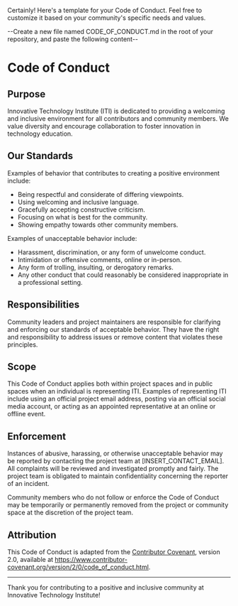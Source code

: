 Certainly! Here's a template for your Code of Conduct. Feel free to customize it based on your community's specific needs and values.

--Create a new file named CODE_OF_CONDUCT.md in the root of your repository, and paste the following content--

# Code of Conduct

## Purpose

Innovative Technology Institute (ITI) is dedicated to providing a welcoming and inclusive environment for all contributors and community members. We value diversity and encourage collaboration to foster innovation in technology education.

## Our Standards

Examples of behavior that contributes to creating a positive environment include:

- Being respectful and considerate of differing viewpoints.
- Using welcoming and inclusive language.
- Gracefully accepting constructive criticism.
- Focusing on what is best for the community.
- Showing empathy towards other community members.

Examples of unacceptable behavior include:

- Harassment, discrimination, or any form of unwelcome conduct.
- Intimidation or offensive comments, online or in-person.
- Any form of trolling, insulting, or derogatory remarks.
- Any other conduct that could reasonably be considered inappropriate in a professional setting.

## Responsibilities

Community leaders and project maintainers are responsible for clarifying and enforcing our standards of acceptable behavior. They have the right and responsibility to address issues or remove content that violates these principles.

## Scope

This Code of Conduct applies both within project spaces and in public spaces when an individual is representing ITI. Examples of representing ITI include using an official project email address, posting via an official social media account, or acting as an appointed representative at an online or offline event.

## Enforcement

Instances of abusive, harassing, or otherwise unacceptable behavior may be reported by contacting the project team at [INSERT_CONTACT_EMAIL]. All complaints will be reviewed and investigated promptly and fairly. The project team is obligated to maintain confidentiality concerning the reporter of an incident.

Community members who do not follow or enforce the Code of Conduct may be temporarily or permanently removed from the project or community space at the discretion of the project team.

## Attribution

This Code of Conduct is adapted from the [Contributor Covenant](https://www.contributor-covenant.org/version/2/0/code_of_conduct.html), version 2.0, available at https://www.contributor-covenant.org/version/2/0/code_of_conduct.html.

---

Thank you for contributing to a positive and inclusive community at Innovative Technology Institute!